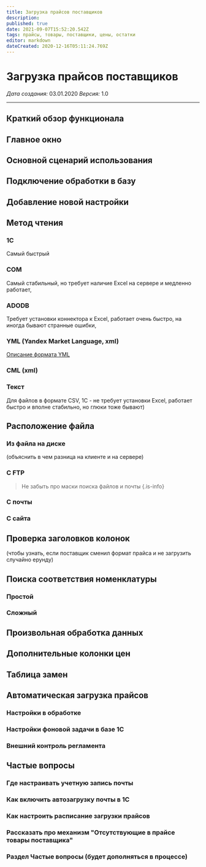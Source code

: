 ```yaml
---
title: Загрузка прайсов поставщиков
description: 
published: true
date: 2021-09-07T15:52:20.542Z
tags: прайсы, товары, поставщики, цены, остатки
editor: markdown
dateCreated: 2020-12-16T05:11:24.769Z
---
```


# Загрузка прайсов поставщиков
*Дата создания:*  03.01.2020
*Версия:* 1.0
***
## Краткий обзор функционала
## Главное окно
## Основной сценарий использования
## Подключение обработки в базу 
## Добавление новой настройки
## Метод чтения 
### 1С 
Самый быстрый
### COM
Самый стабильный, но требует наличие Excel на сервере и медленно работает, 
### ADODB
Требует установки коннектора к Excel, работает очень быстро, на иногда бывают странные ошибки, 
### YML (Yandex Market Language, xml)
[Описание формата YML](/https://yandex.ru/support/partnermarket/export/yml.html#yml-format)
### СML (xml) 
### Текст 
Для файлов в формате CSV, 1С - не требует установки Excel, работает быстро и вполне стабильно, но глюки тоже бывают)
## Расположение файла
### Из файла на диске 
(объяснить в чем разница на клиенте и на сервере) 
### С FTP  
> Не забыть про маски поиска файлов и почты
{.is-info}

### С почты    
### С сайта    

## Проверка заголовков колонок 
(чтобы узнать, если поставщик сменил формат прайса и не загрузить случайно ерунду)    
## Поиска соответствия номенклатуры   
### Простой
### Сложный

## Произвольная обработка данных   
## Дополнительные колонки цен    
## Таблица замен  

## Автоматическая загрузка прайсов
### Настройки в обработке
### Настройки фоновой задачи в базе 1С
### Внешний контроль регламента

## Частые вопросы
### Где настраивать учетную запись почты    
### Как включить автозагрузку почты в 1С    
### Как настроить расписание загрузки прайсов
### Рассказать про механизм "Отсутствующие в прайсе товары поставщика"   
### Раздел Частые вопросы (будет дополняться в процессе)
